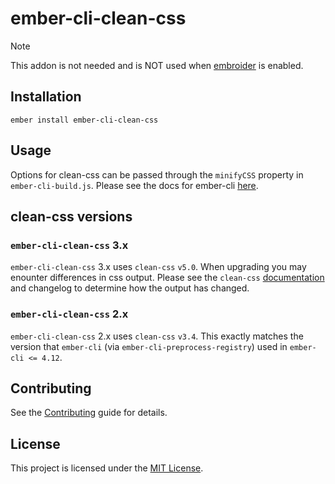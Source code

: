 # ember-cli-clean-css

> [!NOTE]  
> This addon is not needed and is NOT used when [embroider](https://github.com/embroider-build/embroider) is enabled.

## Installation

```
ember install ember-cli-clean-css
```

## Usage

Options for clean-css can be passed through the `minifyCSS` property in `ember-cli-build.js`. Please see the docs for ember-cli [here](https://cli.emberjs.com/release/advanced-use/asset-compilation/#minifying).

## clean-css versions

### `ember-cli-clean-css` 3.x 

`ember-cli-clean-css` 3.x uses `clean-css` `v5.0`. When upgrading you may enounter differences in css output. Please see the `clean-css` [documentation](https://github.com/clean-css/clean-css) and changelog to determine how the output has changed.

### `ember-cli-clean-css` 2.x 

`ember-cli-clean-css` 2.x uses `clean-css` `v3.4`. This exactly matches the version that `ember-cli` (via `ember-cli-preprocess-registry`) used in `ember-cli <= 4.12`. 

## Contributing

See the [Contributing](CONTRIBUTING.md) guide for details.


## License

This project is licensed under the [MIT License](LICENSE.md).
